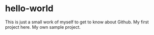 # hello-world
This is just a small work of myself to get to know about Github. My first project here. My own sample project.
